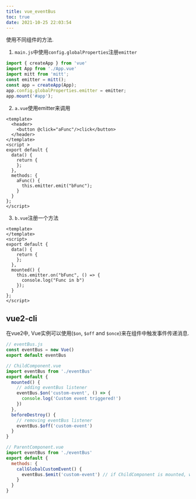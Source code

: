```yaml
---
title: vue_eventBus
toc: true
date: 2021-10-25 22:03:54
---
```


使用不同组件的方法.


1. `main.js`中使用`config.globalProperties`注册`emitter`

```js
import { createApp } from 'vue'
import App from './App.vue'
import mitt from 'mitt';
const emitter = mitt();
const app = createApp(App);
app.config.globalProperties.emitter = emitter;
app.mount('#app');
```

2. `a.vue`使用emitter来调用
```vue
<template>
  <header>
    <button @click="aFunc"/>click</button>
  </header>
</template>
<script >
export default { 
  data() {
    return {
    };
  },
  methods: {
    aFunc() {
      this.emitter.emit("bFunc");
    }
  }
};
</script>
```

3. `b.vue`注册一个方法
```vue
<template>
</template>
<script>
export default {
  data() {
    return {
    };
  },
  mounted() { 
    this.emitter.on("bFunc", () => {
      console.log("Func in b")
    });
  }
};
</script>
```


## vue2-cli
在vue2中, Vue实例可以使用(`$on`, `$off` and `$once`)来在组件中触发事件传递消息.


```js
// eventBus.js
const eventBus = new Vue()
export default eventBus
```

```js
// ChildComponent.vue
import eventBus from './eventBus'
export default {
  mounted() {
    // adding eventBus listener
    eventBus.$on('custom-event', () => {
      console.log('Custom event triggered!')
    })
  },
  beforeDestroy() {
    // removing eventBus listener
    eventBus.$off('custom-event')
  }
}
```

```js
// ParentComponent.vue
import eventBus from './eventBus'
export default {
  methods: {
    callGlobalCustomEvent() {
      eventBus.$emit('custom-event') // if ChildComponent is mounted, we will have a message in the console
    }
  }
}
```